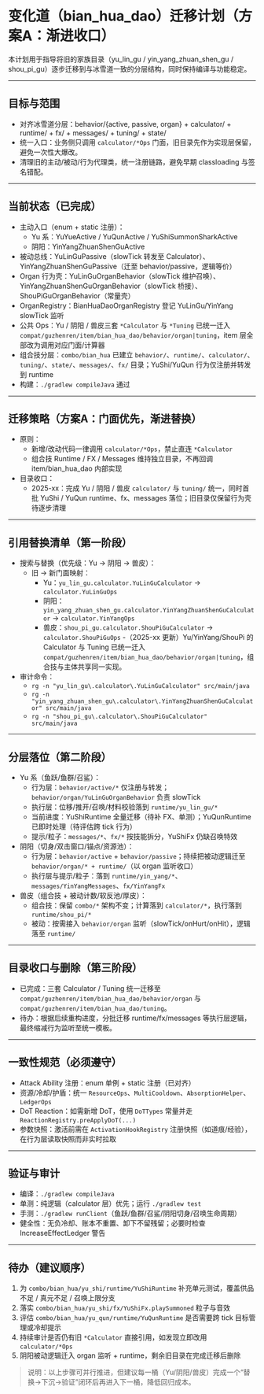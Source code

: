 # 变化道（bian_hua_dao）迁移计划（方案A：渐进收口）

本计划用于指导将旧的家族目录（yu_lin_gu / yin_yang_zhuan_shen_gu / shou_pi_gu）逐步迁移到与冰雪道一致的分层结构，同时保持编译与功能稳定。

---

## 目标与范围
- 对齐冰雪道分层：behavior/{active, passive, organ} + calculator/ + runtime/ + fx/ + messages/ + tuning/ + state/
- 统一入口：业务侧只调用 `calculator/*Ops` 门面，旧目录先作为实现层保留，避免一次性大爆改。
- 清理旧的主动/被动/行为代理类，统一注册链路，避免早期 classloading 与签名错配。

---

## 当前状态（已完成）
- 主动入口（enum + static 注册）：
  - Yu 系：YuYueActive / YuQunActive / YuShiSummonSharkActive
  - 阴阳：YinYangZhuanShenGuActive
- 被动总线：YuLinGuPassive（slowTick 转发至 Calculator）、YinYangZhuanShenGuPassive（迁至 behavior/passive，逻辑等价）
- Organ 行为壳：YuLinGuOrganBehavior（slowTick 维护召唤）、YinYangZhuanShenGuOrganBehavior（slowTick 桥接）、ShouPiGuOrganBehavior（常量壳）
- OrganRegistry：BianHuaDaoOrganRegistry 登记 YuLinGu/YinYang slowTick 监听
- 公共 Ops：Yu / 阴阳 / 兽皮三套 `*Calculator` 与 `*Tuning` 已统一迁入 `compat/guzhenren/item/bian_hua_dao/behavior/organ|tuning`，item 层全部改为调用对应门面/计算器
- 组合技分层：`combo/bian_hua` 已建立 `behavior/`、`runtime/`、`calculator/`、`tuning/`、`state/`、`messages/`、`fx/` 目录；YuShi/YuQun 行为仅注册并转发到 runtime
- 构建：`./gradlew compileJava` 通过

---

## 迁移策略（方案A：门面优先，渐进替换）
- 原则：
  - 新增/改动代码一律调用 `calculator/*Ops`，禁止直连 `*Calculator`
  - 组合技 Runtime / FX / Messages 维持独立目录，不再回调 item/bian_hua_dao 内部实现
- 目录收口：
  - 2025-xx：完成 Yu / 阴阳 / 兽皮 `calculator/` 与 `tuning/` 统一，同时首批 YuShi / YuQun runtime、fx、messages 落位；旧目录仅保留行为壳待逐步清理

---

## 引用替换清单（第一阶段）
- 搜索与替换（优先级：Yu → 阴阳 → 兽皮）：
  - 旧 → 新门面映射：
    - Yu：`yu_lin_gu.calculator.YuLinGuCalculator` → `calculator.YuLinGuOps`
    - 阴阳：`yin_yang_zhuan_shen_gu.calculator.YinYangZhuanShenGuCalculator` → `calculator.YinYangOps`
    - 兽皮：`shou_pi_gu.calculator.ShouPiGuCalculator` → `calculator.ShouPiGuOps`
  -（2025-xx 更新）Yu/YinYang/ShouPi 的 Calculator 与 Tuning 已统一迁入 `compat/guzhenren/item/bian_hua_dao/behavior/organ|tuning`，组合技与主体共享同一实现。
- 审计命令：
  - `rg -n "yu_lin_gu\.calculator\.YuLinGuCalculator" src/main/java`
  - `rg -n "yin_yang_zhuan_shen_gu\.calculator\.YinYangZhuanShenGuCalculator" src/main/java`
  - `rg -n "shou_pi_gu\.calculator\.ShouPiGuCalculator" src/main/java`

---

## 分层落位（第二阶段）
- Yu 系（鱼跃/鱼群/召鲨）：
  - 行为层：`behavior/active/*` 仅注册与转发；`behavior/organ/YuLinGuOrganBehavior` 负责 slowTick
  - 执行层：位移/推开/召唤/材料校验落到 `runtime/yu_lin_gu/*`
  - 当前进度：YuShiRuntime 全量迁移（待补 FX、单测）；YuQunRuntime 已即时处理（待评估跨 tick 行为）
  - 提示/粒子：`messages/*`、`fx/*` 按技能拆分，YuShiFx 仍缺召唤特效
- 阴阳（切身/双击窗口/锚点/资源池）：
  - 行为层：`behavior/active` + `behavior/passive`；持续把被动逻辑迁至 `behavior/organ/* + runtime/`（以 organ 监听收口）
  - 执行层与提示/粒子：落到 `runtime/yin_yang/*`、`messages/YinYangMessages`、`fx/YinYangFx`
- 兽皮（组合技 + 被动计数/软反池/厚皮）：
  - 组合技：保留 `combo/*` 架构不变；计算落到 `calculator/*`，执行落到 `runtime/shou_pi/*`
  - 被动：按需接入 `behavior/organ` 监听（slowTick/onHurt/onHit），逻辑落至 `runtime/`

---

## 目录收口与删除（第三阶段）
- 已完成：三套 Calculator / Tuning 统一迁移至 `compat/guzhenren/item/bian_hua_dao/behavior/organ` 与 `compat/guzhenren/item/bian_hua_dao/tuning`。
- 待办：根据后续重构进度，分批迁移 runtime/fx/messages 等执行层逻辑，最终缩减行为监听至统一模板。

---

## 一致性规范（必须遵守）
- Attack Ability 注册：enum 单例 + static 注册（已对齐）
- 资源/冷却/护盾：统一 `ResourceOps`、`MultiCooldown`、`AbsorptionHelper`、`LedgerOps`
- DoT Reaction：如需新增 DoT，使用 `DoTTypes` 常量并走 `ReactionRegistry.preApplyDoT(...)`
- 参数快照：激活前需在 `ActivationHookRegistry` 注册快照（如道痕/经验），在行为层读取快照而非实时拉取

---

## 验证与审计
- 编译：`./gradlew compileJava`
- 单测：纯逻辑（calculator 层）优先；运行 `./gradlew test`
- 手测：`./gradlew runClient`（鱼跃/鱼群/召鲨/阴阳切身/召唤生命周期）
- 健全性：无负冷却、账本不重置、卸下不留残留；必要时检查 IncreaseEffectLedger 警告

---

## 待办（建议顺序）
1) 为 `combo/bian_hua/yu_shi/runtime/YuShiRuntime` 补充单元测试，覆盖供品不足 / 真元不足 / 召唤上限分支
2) 落实 `combo/bian_hua/yu_shi/fx/YuShiFx.playSummoned` 粒子与音效
3) 评估 `combo/bian_hua/yu_qun/runtime/YuQunRuntime` 是否需要跨 tick 目标管理或冷却提示
4) 持续审计是否仍有旧 `*Calculator` 直接引用，如发现立即改用 `calculator/*Ops`
5) 阴阳被动逻辑迁入 organ 监听 + runtime，剩余旧目录在完成迁移后删除

> 说明：以上步骤可并行推进，但建议每一桶（Yu/阴阳/兽皮）完成一个“替换→下沉→验证”闭环后再进入下一桶，降低回归成本。
